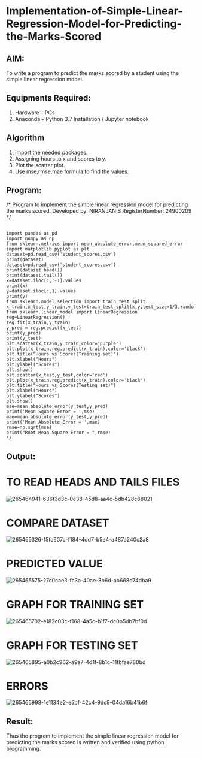 # Implementation-of-Simple-Linear-Regression-Model-for-Predicting-the-Marks-Scored

## AIM:
To write a program to predict the marks scored by a student using the simple linear regression model.

## Equipments Required:
1. Hardware – PCs
2. Anaconda – Python 3.7 Installation / Jupyter notebook

## Algorithm
1. import the needed packages.
2. Assigning hours to x and scores to y.
3. Plot the scatter plot.
4. Use mse,rmse,mae formula to find the values.
   
## Program:

/*
Program to implement the simple linear regression model for predicting the marks scored.
Developed by: NIRANJAN S
RegisterNumber:  24900209
*/
```

import pandas as pd
import numpy as np
from sklearn.metrics import mean_absolute_error,mean_squared_error
import matplotlib.pyplot as plt
dataset=pd.read_csv('student_scores.csv')
print(dataset)
dataset=pd.read_csv('student_scores.csv')
print(dataset.head())
print(dataset.tail())
x=dataset.iloc[:,:-1].values
print(x)
y=dataset.iloc[:,1].values
print(y)
from sklearn.model_selection import train_test_split
x_train,x_test,y_train,y_test=train_test_split(x,y,test_size=1/3,random_state=0)
from sklearn.linear_model import LinearRegression
reg=LinearRegression()
reg.fit(x_train,y_train)
y_pred = reg.predict(x_test)
print(y_pred)
print(y_test)
plt.scatter(x_train,y_train,color='purple')
plt.plot(x_train,reg.predict(x_train),color='black')
plt.title("Hours vs Scores(Training set)")
plt.xlabel("Hours")
plt.ylabel("Scores")
plt.show()
plt.scatter(x_test,y_test,color='red')
plt.plot(x_train,reg.predict(x_train),color='black')
plt.title("Hours vs Scores(Testing set)")
plt.xlabel("Hours")
plt.ylabel("Scores")
plt.show()
mse=mean_absolute_error(y_test,y_pred)
print('Mean Square Error = ',mse)
mae=mean_absolute_error(y_test,y_pred)
print('Mean Absolute Error = ',mae)
rmse=np.sqrt(mse)
print("Root Mean Square Error = ",rmse)
*/
```

## Output:
# TO READ HEADS AND TAILS FILES
![265464941-636f3d3c-0e38-45d8-aa4c-5db428c68021](https://github.com/user-attachments/assets/0c8ad38b-9b50-4de4-9dee-712d50d52c60)

# COMPARE DATASET
![265465326-f5fc907c-f184-4dd7-b5e4-a487a240c2a8](https://github.com/user-attachments/assets/8d27f278-91ce-42c4-af14-2b529ec6593c)

# PREDICTED VALUE
![265465575-27c0cae3-fc3a-40ae-8b6d-ab668d74dba9](https://github.com/user-attachments/assets/cc0827a1-5fd9-4286-ad02-24ec233fa702)

# GRAPH FOR TRAINING SET
![265465702-e182c03c-f168-4a5c-b1f7-dc0b5db7bf0d](https://github.com/user-attachments/assets/5166302f-48a3-4f09-95c7-2dcd8241468a)

# GRAPH FOR TESTING SET
![265465895-a0b2c962-a9a7-4d1f-8b1c-11fbfae780bd](https://github.com/user-attachments/assets/e6b43e78-7a06-48f6-a27a-ab826fa1f38b)

# ERRORS
![265465998-1e1134e2-e5bf-42c4-9dc9-04da16b41b6f](https://github.com/user-attachments/assets/d59e0dd8-2296-4c8e-bb2a-1c9f9ef28fa9)



## Result:
Thus the program to implement the simple linear regression model for predicting the marks scored is written and verified using python programming.

